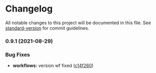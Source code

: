# Changelog

All notable changes to this project will be documented in this file. See [standard-version](https://github.com/conventional-changelog/standard-version) for commit guidelines.

### 0.9.1 (2021-08-29)


### Bug Fixes

* **workflows:** version wf fixed ([c14f260](https://github.com/ged-odoo/blockdom/commit/c14f260bc603d50af275b7a8a22055e8f003adc1))
